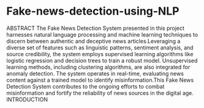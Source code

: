 # Fake-news-detection-using-NLP
ABSTRACT
The Fake News Detection System presented in this project harnesses natural language processing and machine learning techniques to discern between authentic and deceptive news articles.Leveraging a diverse set of features such as linguistic patterns, sentiment analysis, and source credibility, the system employs supervised learning algorithms like logistic regression and decision trees to train a robust model. Unsupervised learning methods, including clustering algorithms, are also integrated for anomaly detection. The system operates in real-time, evaluating news content against a trained model to identify misinformation.This Fake News Detection System contributes to the ongoing efforts to combat misinformation and fortify the reliability of news sources in
the digital age.
INTRODUCTION



